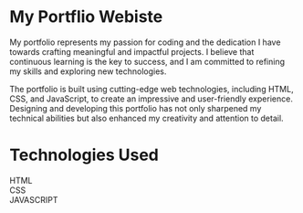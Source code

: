# My Portflio Webiste

My portfolio represents my passion for coding and the dedication I have towards crafting meaningful and impactful projects. 
I believe that continuous learning is the key to success, and I am committed to refining my skills and exploring new technologies.

The portfolio is built using cutting-edge web technologies, including HTML, CSS, and JavaScript, to create an impressive and user-friendly experience. 
Designing and developing this portfolio has not only sharpened my technical abilities but also enhanced my creativity and attention to detail.

# Technologies Used
 HTML<br>
 CSS<br>
 JAVASCRIPT

